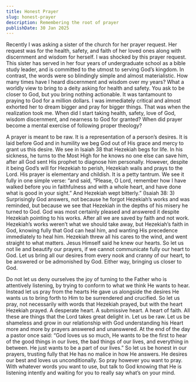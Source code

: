 ```yaml
---
title: Honest Prayer
slug: honest-prayer
description: Remembering the root of prayer
publishDate: 30 Jan 2025
---
```

Recently I was asking a sister of the church for her prayer request. Her request was for the health, safety, and faith of her loved ones along with discernment and wisdom for herself. I was shocked by this prayer request. This sister has served in her four years of undergraduate school as a bible study leader, and is committed to the utmost to serving God’s kingdom. In contrast, the words were so blindingly simple and almost materialistic. How many times have I heard discernment and wisdom over my years? What a worldly view to bring to a deity asking for health and safety. You ask to be closer to God, but you bring nothing actionable. It was tantamount to praying to God for a million dollars. I was immediately critical and almost exhorted her to dream bigger and pray for bigger things. That was when the realization took me. When did I start taking health, safety, love of God, wisdom discernment, and nearness to God for granted? When did prayer become a mental exercise of following proper theology? 

A prayer is meant to be raw. It is a representation of a person’s desires. It is laid before God and in humility we beg God out of His grace and mercy to grant us this desire. We see in Isaiah 38 that Hezekiah begs for life. In his sickness, he turns to the Most High for he knows no one else can save him, after all God sent His prophet to diagnose him personally. However, despite it being God’s will for Hezekiah to perish, Hezekiah wails and prays to the Lord. His prayer is elementary and childish. It is a petty tantrum. We see it fully in one simple verse: “and said, “Please, O Lord, remember how I have walked before you in faithfulness and with a whole heart, and have done what is good in your sight.” And Hezekiah wept bitterly.” (Isaiah 38: 3) Surprisingly God answers, not because he forgot Hezekiah’s works and was reminded, but because we see that Hezekiah in the depths of his misery he turned to God. God was most certainly pleased and answered it despite Hezekiah pointing to his works. After all we are saved by faith and not work. Hezekiah’s works weren’t what we should take away, but Hezekiah’s faith in God, knowing fully that God can heal him, and wanting His precedence immediately to heal him. Hezekiah threw all his cares to the wind, and went straight to what matters. Jesus Himself said he knew our hearts. So let us not lie and beautify our prayers, if we cannot communicate fully our heart to God. Let us bring all our desires from every nook and cranny of our heart, to be answered or be admonished by God. Either way, bringing us closer to God. 

Do not let us deny ourselves the joy of turning to the Father who is attentively listening, by trying to conform to what we think He wants to hear. Instead let us pray from the hearts He gave us alongside the desires He wants us to bring forth to Him to be surrendered and crucified. So let us pray, not necessarily with words that Hezekiah prayed, but with the heart Hezekiah prayed. A desperate heart. A submissive heart. A heart of faith. All these are things that the Lord takes great delight in. Let us be raw. Let us be shameless and grow in our relationship with God understanding his Heart more and more by prayers answered and unanswered. At the end of the day a pastor once said: “God loves us so much, He wants to be the first to hear of the good things in our lives, the bad things of our lives, and everything in between. He just wants to be a part of our lives.” So let us be honest in our prayers, trusting fully that He has no malice in how He answers. He desires our best and loves us unconditionally. So pray however you want to pray. With whatever words you want to use, but talk to God knowing that He is listening intently and waiting for you to really say what’s on your mind.